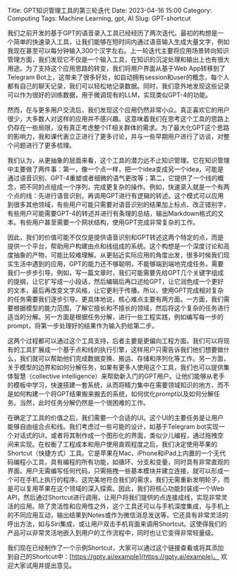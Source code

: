 Title: GPT知识管理工具的第三轮迭代
Date: 2023-04-16 15:00
Category: Computing
Tags: Machine Learning, gpt, AI
Slug: GPT-shortcut

我们之前开发的基于GPT的语音录入工具已经经历了两次迭代。最初的构想是一个简单的快速录入工具，让我们能够在短时间内通过语音输入生成大量文字，例如我现在甚至可以每分钟输入300个汉字左右。上一轮迭代主要将应用场景转向知识管理方面，我们发现它不仅是一个输入工具，在知识的沉淀处理和输出上也有很大用途。为了支持这个应用思路的转变，我们将用户界面从基于Web App转移到了Telegram Bot上，这带来了很多好处，如自动拥有session和user的概念，每个人都有自己的聊天记录，我们可以轻松地记录数据。同时，我们意外地发现这些记录可以作为很好的训练数据，用于微调现有的LLM，实现类似GPT-4的功能。

然而，在与更多用户交流后，我们发现这个应用仍然非常小众。真正喜欢它的用户很少，大多数人对这样的应用并不感兴趣。这意味着我们在思考这个工具的思路上仍存在一些局限，没有真正考虑整个IT相关群体的需求。为了最大化GPT这个思路的影响力，我和课代表立正进行了更多讨论，并与一些早期用户进行了访谈，对整个问题进行了更多梳理。

我们认为，从更抽象的层面来看，这个工具的潜力远不止知识管理。它在知识管理中主要做了两件事：第一，像一个点一样，把一个idea变成另一个idea，可能是通过语音识别、GPT-4重塑或者细微的语气更改等；第二，它提供了一个线的概念，把不同的点组成一个序列，完成更复杂的操作。例如，快速录入就是一个有两个点的线：先进行语音识别，再调用GPT进行有逻辑的转述。这个模式可以应用到很多其他领域，有些用户可能只需要对语音识别的结果加上标点、改正错别字，有些用户可能需要GPT-4的转述并进行有条理的总结，输出Markdown格式的文本。有些用户甚至需要一个网状结构，使用GPT完成非常复杂的工作。

因此，我们的价值可能不仅仅是提供语音识别和GPT转述这两个特定的点，而是提供一个平台，帮助用户构建由点和线组成的系统。这个构想是一个深度讨论和高度抽象的产物，可能比较难理解。从更贴近实际应用的角度出发，很多时候我们现实生活中遇到的应用，GPT的能力还不够聪明，不能够端到端地完成任务，需要我们一步步引导。例如，写一篇文章时，我们可能需要先给GPT几个关键字组成的提纲，让它扩写成一小段话，然后编辑后再口述给GPT，让它润色成一个更好的文本，最后再改变文字风格，让它更利于传播。所以，使用GPT完成相对复杂的任务需要我们逐步引导。更具体地说，核心难点主要有两方面。一方面，我们需要根据模型的能力范围，了解它擅长和不擅长的领域，然后将这个复杂的任务进行适当的分解。另一方面是根据任务分解，进行一些工程实践，例如编写每一步的prompt，将第一步处理好的结果作为输入扔给第二步。

这两个过程都可以通过这个工具支持，后者主要是更偏向工程方面。我们可以将现有的工具扩展成一个基于点和线的执行引擎，这样用户只需告诉我们他们想要做什么，我们就可以帮助他们完成数据变换、搬运、存储和序列化等工作。另一方面，关于模型的边界和如何分解任务，如果有更多人使用这个工具，我们也可以提供集体智慧（collective intelligence）来帮助新入门的GPT用户。让他们能够从老手的模板中学习，快速搭建一套系统，从而将精力集中在需要领域知识的地方，而不是如何构建一个将GPT结果搬来搬去的系统，如何优化prompt以及如何分解任务。当然，此时任务分解仍然是一个很困难的工作。

在确定了工具的价值之后，我们需要一个合适的UI。这个UI的主要任务是让用户能够自由组合点和线。我们考虑过一些可能的设计，如基于Telegram bot实现一个对话式的UI，或者将其制作成一个图形化的界面，类似少儿编程，通过拖拽空间来实现。在权衡了工程成本和用户使用直观程度之后，我们决定使用苹果的Shortcut（快捷方式）工具。它是苹果在Mac、iPhone和iPad上内置的一个无代码编程小工具，具有编程的所有功能，如循环、分支和变量，同时具有非常直观的界面。用户无需编写任何代码，只需拖拽一些基本模块并建立连接，就可以形成一个可在手机上执行的程序。这完美地符合我们的需求，我们无需重新发明轮子，而是可以复用苹果在这个领域的深入探索。因此，我们将核心功能封装成一个Web API，然后通过Shortcut进行调用，让用户将我们提供的点连接成线，实现非常灵活的应用。除了灵活性和应用性之外，这个工具还可以与手机深度集成，与手机上的不同应用互动，输出结果到Notes或作为微信消息发送等。它还具有非常灵活的呼出方法，如与Siri集成，或让用户双击手机背面来调用Shortcut。这使得我们的产品可以非常灵活地嵌入到用户的工作流程中，同时也让它变得非常轻量级。

我们现在已经制作了一个示例Shortcut，大家可以通过这个链接查看或将其添加到自己的Shortcut中：[https://gpty.ai/example](https://gpty.ai/example)。 欢迎大家试用并提出意见。